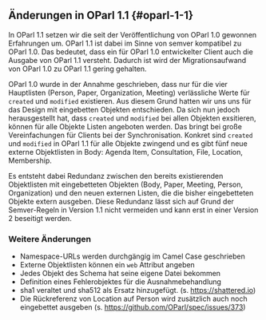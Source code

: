 ## Änderungen in OParl 1.1 {#oparl-1-1}

In OParl 1.1 setzen wir die seit der Veröffentlichung von OParl 1.0 gewonnen Erfahrungen um. OParl 1.1 ist dabei im Sinne von semver kompatibel zu OParl 1.0. Das bedeutet, dass ein für OParl 1.0 entwickelter Client auch die Ausgabe von OParl 1.1 versteht. Dadurch ist wird der Migrationsaufwand von OParl 1.0 zu OParl 1.1 gering gehalten.

OParl 1.0 wurde in der Annahme geschrieben, dass nur für die vier Hauptlisten (Person, Paper, Organization, Meeting) verlässliche Werte für `created` und `modified` existieren. Aus diesem Grund hatten wir uns uns für das Design mit eingebetten Objekten entschieden. Da sich nun jedoch herausgestellt hat, dass `created` und `modified` bei allen Objekten exsitieren, können für alle Objekte Listen angeboten werden. Das bringt bei große Vereinfachungen für Clients bei der Synchronisation. Konkret sind `created` und `modified` in OParl 1.1 für alle Objekte zwingend und es gibt fünf neue externe Objektlisten in Body: Agenda Item, Consultation, File, Location, Membership.

Es entsteht dabei Redundanz zwischen den bereits existierenden Objektlisten mit eingebetteten Objekten (Body, Paper, Meeting, Person, Organization) und den neuen externen Listen, die die bisher eingebetteten Objekte extern ausgeben. Diese Redundanz lässt sich auf Grund der Semver-Regeln in Version 1.1 nicht vermeiden und kann erst in einer Version 2 beseitigt werden.

### Weitere Änderungen
 * Namespace-URLs werden durchgängig im Camel Case geschrieben
 * Externe Objektlisten können ein `web` Attribut angeben
 * Jedes Objekt des Schema hat seine eigene Datei bekommen
 * Definition eines Fehlerobjektes für die Ausnahmebehandlung
 * sha1 veraltet und sha512 als Ersatz hinzugefügt. (s. https://shattered.io)
 * Die Rückreferenz von Location auf Person wird zusätzlich auch noch eingebettet ausgeben (s. https://github.com/OParl/spec/issues/373)
